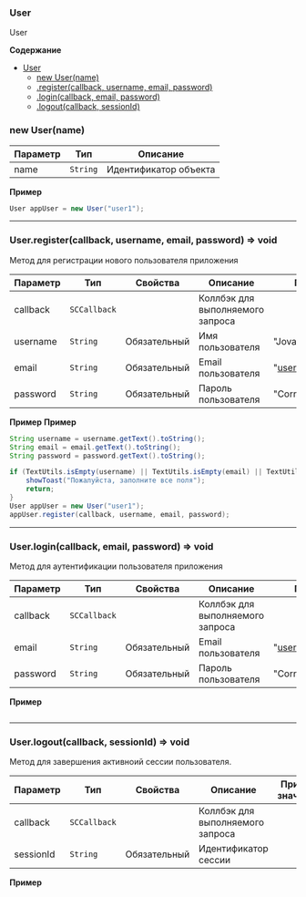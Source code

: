 <a name="User"></a>

### User
User

**Содержание**
* [User](#User)
    * [new User(name)](#User_new)
    * [.register(callback, username, email, password)](#User+run)
    * [.login(callback, email, password)](#User+stat)
    * [.logout(callback, sessionId)](#User+stat)


<a name="User_new"></a>

### new User(name)

| Параметр | Тип | Описание |
| --- | --- | --- |
| name | <code>String</code> | Идентификатор объекта |

**Пример** 
```Java
User appUser = new User("user1");
```

----------------------------------------------------------------------------------------------
<a name="User+register"></a>

### User.register(callback, username, email, password) ⇒ void

Метод для регистрации нового пользователя приложения

| Параметр  | Тип                              | Свойства     | Описание                         | Пример значения |
| --------- | -------------------------------- | ------------ | -------------------------------- | --------------- |
| callback  | <code>SCCallback<RegistrationResponseEntity></code> |              | Коллбэк для выполняемого запроса |                 | 
| username  | <code>String</code>              | Обязательный | Имя пользователя                 | "Jovan"                     | 
| email     | <code>String</code>              | Обязательный | Email пользователя               | "user@domain.zone"          | 
| password  | <code>String</code>              | Обязательный | Пароль пользователя              | "CorrectHorseBatteryStaple" |

**Пример** 
**Пример** 
```Java
String username = username.getText().toString();
String email = email.getText().toString();
String password = password.getText().toString();

if (TextUtils.isEmpty(username) || TextUtils.isEmpty(email) || TextUtils.isEmpty(password)) {
    showToast("Пожалуйста, заполните все поля");
    return;
}
User appUser = new User("user1");
appUser.register(callback, username, email, password);
```
----------------------------------------------------------------------------------------------
<a name="User+login"></a>

### User.login(callback, email, password) ⇒ void

Метод для аутентификации пользователя приложения

| Параметр  | Тип                              | Свойства     | Описание                         | Пример значения |
| --------- | -------------------------------- | ------------ | -------------------------------- | --------------- |
| callback  | <code>SCCallback<LoginResponseEntity></code> |              | Коллбэк для выполняемого запроса |                 | 
| email     | <code>String</code>              | Обязательный | Email пользователя               | "user@domain.zone"          | 
| password  | <code>String</code>              | Обязательный | Пароль пользователя              | "CorrectHorseBatteryStaple" |

**Пример** 
```Java

```
----------------------------------------------------------------------------------------------
<a name="User+logout"></a>

### User.logout(callback, sessionId) ⇒ void

Метод для завершения активноий сессии пользователя.

| Параметр  | Тип                              | Свойства     | Описание                         | Пример значения |
| --------- | -------------------------------- | ------------ | -------------------------------- | --------------- |
| callback  | <code>SCCallback<Boolean></code> |              | Коллбэк для выполняемого запроса |                 | 
| sessionId  | <code>String</code>             | Обязательный | Идентификатор сессии             |                 | 

**Пример** 
```Java

```

